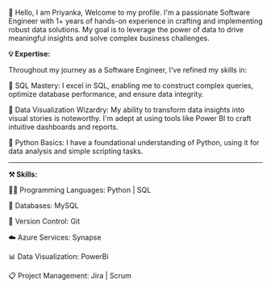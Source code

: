 👋 Hello, I am Priyanka, Welcome to my profile.
I'm a passionate Software Engineer with 1+ years of hands-on experience in crafting and implementing robust data solutions. My goal is to leverage the power of data to drive meaningful insights and solve complex business challenges.

**💡 Expertise:**

Throughout my journey as a Software Engineer, I've refined my skills in:

🔹 SQL Mastery: I excel in SQL, enabling me to construct complex queries, optimize database performance, and ensure data integrity.

🔹 Data Visualization Wizardry: My ability to transform data insights into visual stories is noteworthy. I'm adept at using tools like Power BI to craft intuitive dashboards and reports.

🔹 Python Basics: I have a foundational understanding of Python, using it for data analysis and simple scripting tasks.

-----------------------------------------------------------------------------------------------------------------------------------------------------------------------------
**⚒️ Skills:**

🧑‍💻 Programming Languages:
Python | SQL 

💾 Databases:
MySQL 

🧬 Version Control:
Git

☁️ Azure Services:
Synapse

📊 Data Visualization:
PowerBi

📋 Project Management:
Jira | Scrum


